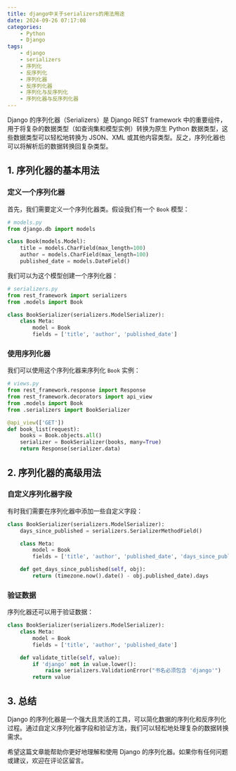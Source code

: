 ```yaml
---
title: django中关于serializers的用法用途
date: 2024-09-26 07:17:08
categories:
    - Python
    - Django
tags:
    - django
    - serializers
    - 序列化
    - 反序列化
    - 序列化器
    - 反序列化器
    - 序列化与反序列化
    - 序列化器与反序列化器
---
```





Django 的序列化器（Serializers）是 Django REST framework 中的重要组件，用于将复杂的数据类型（如查询集和模型实例）转换为原生 Python 数据类型，这些数据类型可以轻松地转换为 JSON、XML 或其他内容类型。反之，序列化器也可以将解析后的数据转换回复杂类型。

## 1. 序列化器的基本用法

### 定义一个序列化器

首先，我们需要定义一个序列化器类。假设我们有一个 `Book` 模型：

```python
# models.py
from django.db import models

class Book(models.Model):
    title = models.CharField(max_length=100)
    author = models.CharField(max_length=100)
    published_date = models.DateField()
```

我们可以为这个模型创建一个序列化器：

```python
# serializers.py
from rest_framework import serializers
from .models import Book

class BookSerializer(serializers.ModelSerializer):
    class Meta:
        model = Book
        fields = ['title', 'author', 'published_date']
```

### 使用序列化器

我们可以使用这个序列化器来序列化 `Book` 实例：

```python
# views.py
from rest_framework.response import Response
from rest_framework.decorators import api_view
from .models import Book
from .serializers import BookSerializer

@api_view(['GET'])
def book_list(request):
    books = Book.objects.all()
    serializer = BookSerializer(books, many=True)
    return Response(serializer.data)
```

## 2. 序列化器的高级用法

### 自定义序列化器字段

有时我们需要在序列化器中添加一些自定义字段：

```python
class BookSerializer(serializers.ModelSerializer):
    days_since_published = serializers.SerializerMethodField()

    class Meta:
        model = Book
        fields = ['title', 'author', 'published_date', 'days_since_published']

    def get_days_since_published(self, obj):
        return (timezone.now().date() - obj.published_date).days
```

### 验证数据

序列化器还可以用于验证数据：

```python
class BookSerializer(serializers.ModelSerializer):
    class Meta:
        model = Book
        fields = ['title', 'author', 'published_date']

    def validate_title(self, value):
        if 'django' not in value.lower():
            raise serializers.ValidationError("书名必须包含 'django'")
        return value
```

## 3. 总结

Django 的序列化器是一个强大且灵活的工具，可以简化数据的序列化和反序列化过程。通过自定义序列化器字段和验证方法，我们可以轻松地处理复杂的数据转换需求。

希望这篇文章能帮助你更好地理解和使用 Django 的序列化器。如果你有任何问题或建议，欢迎在评论区留言。
